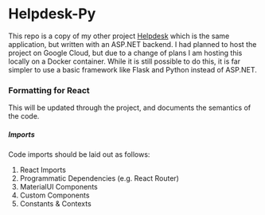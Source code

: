 # Helpdesk-Py
This repo is a copy of my other project [Helpdesk](https://github.com/MattFrench019/Helpdesk) which is the same application, but written with an ASP.NET backend.
I had planned to host the project on Google Cloud, but due to a change of plans I am hosting this locally on a Docker container.
While it is still possible to do this, it is far simpler to use a basic framework like Flask and Python instead of ASP.NET.
<br>

### Formatting for React
This will be updated through the project, and documents the semantics of the code.<br>
##### Imports
Code imports should be laid out as follows:
    <ol>
        <li>React Imports
        <li>Programmatic Dependencies (e.g. React Router)
        <li>MaterialUI Components
        <li>Custom Components
        <li>Constants & Contexts
    </ol>
